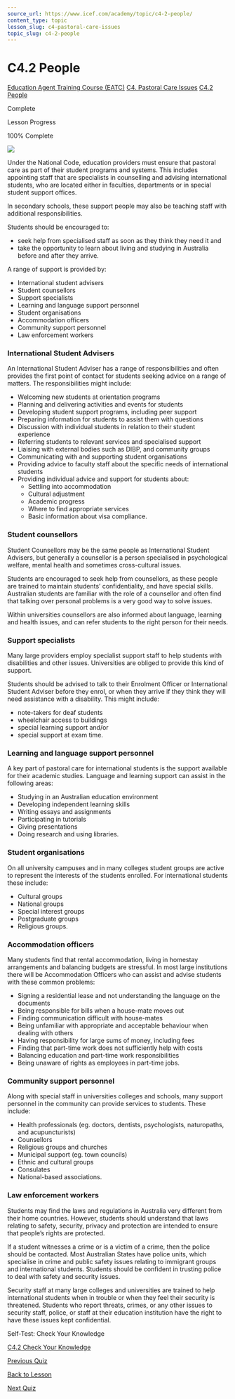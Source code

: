 ```yaml
---
source_url: https://www.icef.com/academy/topic/c4-2-people/
content_type: topic
lesson_slug: c4-pastoral-care-issues
topic_slug: c4-2-people
---
```


# C4.2 People

[Education Agent Training Course (EATC)](https://www.icef.com/academy/courses/education-agent-training-course-eatc/) [C4. Pastoral Care Issues](https://www.icef.com/academy/lessons/c4-pastoral-care-issues/) [C4.2 People](https://www.icef.com/academy/topic/c4-2-people/)

Complete

Lesson Progress 

100% Complete 

![](https://www.icef.com/academy/wp-content/uploads/2022/09/pexels-leah-kelley-325521-1-1024x683.jpg)

Under the National Code, education providers must ensure that pastoral care as part of their student programs and systems. This includes appointing staff that are specialists in counselling and advising international students, who are located either in faculties, departments or in special student support offices.

In secondary schools, these support people may also be teaching staff with additional responsibilities. 

Students should be encouraged to:

  * seek help from specialised staff as soon as they think they need it and
  * take the opportunity to learn about living and studying in Australia before and after they arrive.



A range of support is provided by:

  * International student advisers
  * Student counsellors
  * Support specialists
  * Learning and language support personnel
  * Student organisations
  * Accommodation officers
  * Community support personnel
  * Law enforcement workers



### International Student Advisers

An International Student Adviser has a range of responsibilities and often provides the first point of contact for students seeking advice on a range of matters. The responsibilities might include:

  * Welcoming new students at orientation programs
  * Planning and delivering activities and events for students
  * Developing student support programs, including peer support
  * Preparing information for students to assist them with questions
  * Discussion with individual students in relation to their student experience
  * Referring students to relevant services and specialised support
  * Liaising with external bodies such as DIBP, and community groups
  * Communicating with and supporting student organisations
  * Providing advice to faculty staff about the specific needs of international students
  * Providing individual advice and support for students about: 
    * Settling into accommodation
    * Cultural adjustment
    * Academic progress
    * Where to find appropriate services 
    * Basic information about visa compliance.



### Student counsellors

Student Counsellors may be the same people as International Student Advisers, but generally a counsellor is a person specialised in psychological welfare, mental health and sometimes cross-cultural issues.

Students are encouraged to seek help from counsellors, as these people are trained to maintain students’ confidentiality, and have special skills. Australian students are familiar with the role of a counsellor and often find that talking over personal problems is a very good way to solve issues.

Within universities counsellors are also informed about language, learning and health issues, and can refer students to the right person for their needs.

### Support specialists

Many large providers employ specialist support staff to help students with disabilities and other issues. Universities are obliged to provide this kind of support.

Students should be advised to talk to their Enrolment Officer or International Student Adviser before they enrol, or when they arrive if they think they will need assistance with a disability. This might include:

  * note-takers for deaf students
  * wheelchair access to buildings
  * special learning support and/or
  * special support at exam time.



### Learning and language support personnel

A key part of pastoral care for international students is the support available for their academic studies. Language and learning support can assist in the following areas:

  * Studying in an Australian education environment
  * Developing independent learning skills
  * Writing essays and assignments
  * Participating in tutorials
  * Giving presentations 
  * Doing research and using libraries.



### Student organisations

On all university campuses and in many colleges student groups are active to represent the interests of the students enrolled. For international students these include:

  * Cultural groups
  * National groups
  * Special interest groups
  * Postgraduate groups 
  * Religious groups.



### Accommodation officers

Many students find that rental accommodation, living in homestay arrangements and balancing budgets are stressful. In most large institutions there will be Accommodation Officers who can assist and advise students with these common problems:

  * Signing a residential lease and not understanding the language on the documents
  * Being responsible for bills when a house-mate moves out
  * Finding communication difficult with house-mates
  * Being unfamiliar with appropriate and acceptable behaviour when dealing with others
  * Having responsibility for large sums of money, including fees
  * Finding that part-time work does not sufficiently help with costs
  * Balancing education and part-time work responsibilities
  * Being unaware of rights as employees in part-time jobs.



### Community support personnel

Along with special staff in universities colleges and schools, many support personnel in the community can provide services to students. These include:

  * Health professionals (eg. doctors, dentists, psychologists, naturopaths, and acupuncturists)
  * Counsellors
  * Religious groups and churches
  * Municipal support (eg. town councils)
  * Ethnic and cultural groups
  * Consulates 
  * National-based associations.



### Law enforcement workers

Students may find the laws and regulations in Australia very different from their home countries. However, students should understand that laws relating to safety, security, privacy and protection are intended to ensure that people’s rights are protected.

If a student witnesses a crime or is a victim of a crime, then the police should be contacted. Most Australian States have police units, which specialise in crime and public safety issues relating to immigrant groups and international students. Students should be confident in trusting police to deal with safety and security issues.

Security staff at many large colleges and universities are trained to help international students when in trouble or when they feel their security is threatened. Students who report threats, crimes, or any other issues to security staff, police, or staff at their education institution have the right to have these issues kept confidential.

Self-Test: Check Your Knowledge

[ C4.2 Check Your Knowledge ](https://www.icef.com/academy/quizzes/c4-2-check-your-knowledge/)

[ Previous Quiz ](https://www.icef.com/academy/quizzes/c4-1-check-your-knowledge/)

[Back to Lesson](https://www.icef.com/academy/lessons/c4-pastoral-care-issues/)

[ Next Quiz ](https://www.icef.com/academy/quizzes/c4-2-check-your-knowledge/)
